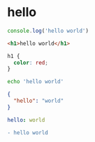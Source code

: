 # hello

```js
console.log('hello world')
```

```html
<h1>hello world</h1>
```

```css
h1 {
  color: red;
}
```

```bash 
echo 'hello world'
```

```json
{
  "hello": "world"
}
```

```yaml
hello: world
```

```diff
- hello world
```
